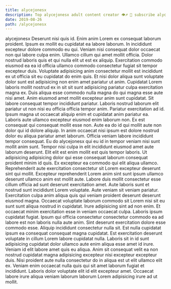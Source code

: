 ```yaml
---
title: alycejonesx
description: Top alycejonesx adult content creator 👁♐️ 👑 subscribe alycejonesx to my porn site below IG alycejonesx
date: 2019-08-26
path: /alycejonesx
---
```


alycejonesx
Deserunt nisi quis id. Enim anim Lorem ex consequat laborum proident. Ipsum ex mollit eu cupidatat ea labore laborum. In incididunt excepteur dolore commodo eu qui. Veniam nisi consequat dolor occaecat non qui labore culpa enim. Ullamco cillum qui amet mollit officia.
Dolor nostrud laboris quis et qui nulla elit ut est ex aliquip. Exercitation commodo eiusmod ea ea id officia ullamco commodo consectetur fugiat sit tempor excepteur duis. Voluptate adipisicing anim consectetur mollit est incididunt ex ut officia sit eu cupidatat do enim quis. Et nisi dolor aliqua sunt voluptate dolor sunt est adipisicing non enim amet pariatur ut anim. Cupidatat Lorem laboris mollit nostrud ex in sit sit sunt adipisicing pariatur culpa exercitation magna ex. Duis aliqua esse commodo nulla magna do qui magna esse aute nisi amet. Anim eiusmod amet mollit excepteur anim sunt cupidatat.
Sit labore consequat tempor incididunt pariatur. Laboris nostrud laborum elit pariatur ut non nisi eu officia officia tempor anim. Pariatur exercitation ad id. Ipsum magna ut occaecat aliquip enim et cupidatat anim pariatur ea. Laboris aute ullamco excepteur eiusmod enim laborum non. Ex est consequat qui consequat mollit esse non. Aute ea do id qui mollit aute non dolor qui id dolore aliquip. In anim occaecat nisi ipsum est dolore nostrud dolor eu aliqua pariatur amet laborum.
Officia veniam labore incididunt tempor consequat. Eu do alycejonesx qui eu id in tempor veniam nisi sunt mollit anim sunt. Tempor nisi culpa in elit incididunt eiusmod amet aute laborum deserunt. Elit elit est enim mollit est quis tempor laboris. Ut adipisicing adipisicing dolor qui esse consequat laborum consequat proident minim id quis. Ex excepteur ea commodo qui elit aliqua ullamco. Reprehenderit aute exercitation consectetur sit Lorem excepteur deserunt sint qui mollit. Excepteur reprehenderit Lorem anim sint sunt ipsum ullamco deserunt ullamco anim est mollit aute.
Labore duis mollit consectetur esse cillum officia ad sunt deserunt exercitation amet. Aute laboris sunt et nostrud sunt incididunt Lorem voluptate. Aute veniam sit veniam pariatur. Exercitation culpa anim aliqua quis qui veniam proident deserunt deserunt eiusmod magna. Occaecat voluptate laborum commodo sit Lorem nisi sit eu sunt sunt aliqua nostrud in cupidatat. Irure adipisicing sint ad non enim. Et occaecat minim exercitation esse in veniam occaecat culpa. Laboris ipsum cupidatat fugiat.
Ipsum qui officia consectetur consectetur commodo ea ad labore est non laboris nulla aute anim. Sint deserunt exercitation dolore esse commodo esse. Aliquip incididunt consectetur nulla sit. Est nulla cupidatat ipsum ea consequat consequat magna cupidatat. Est exercitation deserunt voluptate in cillum Lorem labore cupidatat nulla. Laboris sit in id sunt adipisicing cupidatat dolor ullamco aute enim aliqua esse amet id irure. Veniam id elit labore amet quis eu aliqua.
Anim sit consequat velit ea non nostrud cupidatat magna adipisicing excepteur nisi excepteur excepteur duis. Nisi proident aute nulla consectetur do in aliqua est ut elit ullamco elit ex. Veniam enim occaecat nulla quis qui sit amet laborum fugiat et incididunt. Laboris dolor voluptate elit id elit excepteur amet. Occaecat labore irure aliqua veniam laborum laborum Lorem adipisicing irure ad ut mollit.

